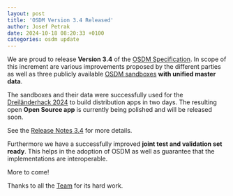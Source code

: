 ```yaml
---
layout: post
title: 'OSDM Version 3.4 Released'
author: Josef Petrak
date: 2024-10-18 08:20:33 +0100
categories: osdm update
---
```


We are proud to release **Version 3.4** of the
[OSDM Specification](https://osdm.io/spec/). In scope of this increment are
various improvements proposed by the different parties as well as three publicly
available [OSDM sandboxes](https://osdm.io/tools/sandboxes/) **with unified
master data**.

The sandboxes and their data were successfully used for the
[Dreiländerhack 2024](https://www.linkedin.com/posts/sibylle-trenck-germann-23299373_osdm-dreilaeunderhack-customerexperience-activity-7247943190006185985-h3Qf)
to build distribution apps in two days. The resulting open **Open Source app**
is currently being polished and will be released soon.

See the [Release Notes 3.4](https://osdm.io//releases/OSDM-release-notes-v3.4/)
for more details.

Furthermore we have a successfully improved **joint test and validation set
ready**. This helps in the adoption of OSDM as well as guarantee that the
implementations are interoperable.

More to come!

Thanks to all the [Team](https://osdm.io/team/) for its hard work.
